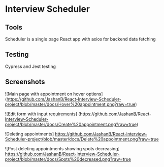 # Interview Scheduler

## Tools 
Scheduler is a single page React app with axios for backend data fetching

## Testing
Cypress and Jest testing 

## Screenshots

![Main page with appointment on hover options] 
(https://github.com/JashanB/React-Interview-Scheduler-project/blob/master/docs/Hover%20appointment.png?raw=true)

![Edit form with input requirements]
(https://github.com/JashanB/React-Interview-Scheduler-project/blob/master/docs/Create%20appointment.png?raw=true)

!Deleting appointments]
https://github.com/JashanB/React-Interview-Scheduler-project/blob/master/docs/Delete%20appointment.png?raw=true

![Post deleting appointments showing spots decreasing]
https://github.com/JashanB/React-Interview-Scheduler-project/blob/master/docs/Spots%20decreased.png?raw=true
